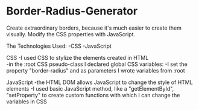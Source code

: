 # Border-Radius-Generator
Create extraordinary borders, because it's much easier to create them visually. Modify the CSS properties with JavaScript.

The Technologies Used:
-CSS
-JavaScript    

CSS
-I used CSS to stylize the elements created in HTML <br>
-in the :root CSS pseudo-class I declared global CSS variables:
-I set the property "border-radius" and as parameters I wrote variables from :root
 
JavaScript
-the HTML DOM allows JavaScript to change the style of HTML elements
-I used basic JavaScript method, like a "getElementById", "setProperty" to create custom functions with which I can change the variables in CSS
  
